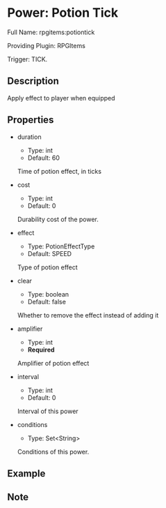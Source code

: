# Power: Potion Tick

<!-- This file is generated ingame by `/rpgitem gen-wiki`. -->
<!-- Please only edit between "beginCustomXXXX" and "endCustomXXXX".  -->
<!-- If you want to edit description of this power or property, -->
<!-- please edit corresponding section in "resources/lang/en_US.yml" -->

Full Name: rpgitems:potiontick

Providing Plugin: RPGItems

Trigger: TICK.

<!-- beginCustomHeader -->
<!-- endCustomHeader -->

## Description

Apply effect to player when equipped
<!-- beginCustomDescription -->
<!-- endCustomDescription -->

## Properties

* duration

  * Type: int
  * Default: 60

  Time of potion effect, in ticks

* cost

  * Type: int
  * Default: 0

  Durability cost of the power.

* effect

  * Type: PotionEffectType
  * Default: SPEED

  Type of potion effect

* clear

  * Type: boolean
  * Default: false

  Whether to remove the effect instead of adding it

* amplifier

  * Type: int
  * **Required**

  Amplifier of potion effect

* interval

  * Type: int
  * Default: 0

  Interval of this power

* conditions

  * Type: Set&lt;String&gt;

  Conditions of this power.

<!-- beginCustomProperties -->
<!-- endCustomProperties -->

## Example

<!-- beginCustomExample -->
<!-- endCustomExample -->

## Note

<!-- beginCustomNote -->
<!-- endCustomNote -->